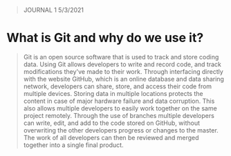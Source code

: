 >JOURNAL 1 5/3/2021
# What is Git and why do we use it?
> Git is an open source software that is used to track and store coding data. Using Git allows developers to write and record code, and track modifications they've made to their work. Through interfacing directly with the website GitHub, which is an online database and data sharing network, developers can share, store, and access their code from multiple devices. Storing data in multiple locations protects the content in case of major hardware failure and data corruption. This also allows multiple developers to easily work together on the same project remotely. Through the use of branches multiple developers can write, edit, and add to the code stored on GitHub, without overwriting the other developers progress or changes to the master. The work of all developers can then be reviewed and merged together into a single final product.
